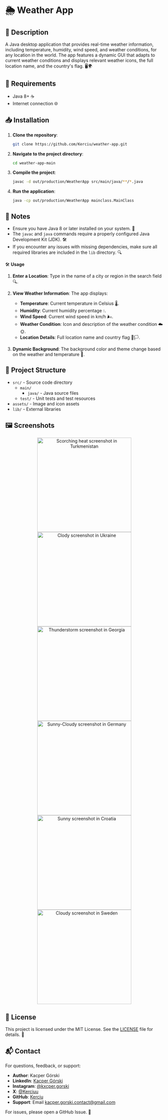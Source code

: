 # 🌦️ Weather App

## 📜 Description

A Java desktop application that provides real-time weather information, including temperature, humidity, wind speed, and weather conditions, for any location in the world. The app features a dynamic GUI that adapts to current weather conditions and displays relevant weather icons, the full location name, and the country's flag. 🖥️🌍

## 🔧 Requirements

- Java 8+ ☕️
- Internet connection 🌐

## 📥 Installation

1. **Clone the repository**:

   ```bash
   git clone https://github.com/Kerciu/weather-app.git
   ```

2. **Navigate to the project directory**:

   ```bash
   cd weather-app-main
   ```

3. **Compile the project**:

   ```bash
   javac -d out/production/WeatherApp src/main/java/**/*.java
   ```

4. **Run the application**:

   ```bash
   java -cp out/production/WeatherApp mainclass.MainClass
   ```

## 📝 Notes

- Ensure you have Java 8 or later installed on your system. 🌟
- The `javac` and `java` commands require a properly configured Java Development Kit (JDK). 🛠️
- If you encounter any issues with missing dependencies, make sure all required libraries are included in the `lib` directory. 🔍

🛠️ **Usage**

1. **Enter a Location**: Type in the name of a city or region in the search field 🔍.
2. **View Weather Information**: The app displays:
   - **Temperature**: Current temperature in Celsius 🌡️.
   - **Humidity**: Current humidity percentage 💧.
   - **Wind Speed**: Current wind speed in km/h 🌬️.
   - **Weather Condition**: Icon and description of the weather condition ☁️🌞.
   - **Location Details**: Full location name and country flag 📍🏳️.

3. **Dynamic Background**: The background color and theme change based on the weather and temperature 🌈.

## 📁 Project Structure

- `src/` - Source code directory
  - `main/`
    - `java/` - Java source files
  - `test/` - Unit tests and test resources
- `assets/` - Image and icon assets
- `lib/` - External libraries

## 🖼️ Screenshots
<p align="center">
  <img src="assets/images/screenshot/scorching-heat-screenshot.png" alt="Scorching heat screenshot in Turkmenistan" width="300" />
  <img src="assets/images/screenshot/cloudy-screenshot.png" alt="Clody screenshot in Ukraine" width="300" />
  <img src="assets/images/screenshot/thunderstorm-screenshot.png" alt="Thunderstorm screenshot in Georgia" width="300" />
  <img src="assets/images/screenshot/sunny-cloudy-screenshot.png" alt="Sunny-Cloudy screenshot in Germany" width="300" />
   <img src="assets/images/screenshot/sunny-before-heat.png" alt="Sunny screenshot in Croatia" width="300" />
  <img src="assets/images/screenshot/colder-cloudy-screenshot.png" alt="Cloudy screenshot in Sweden" width="300" />
</p>

## 📜 License
This project is licensed under the MIT License. See the [LICENSE](LICENCE) file for details. 📝

## 📬 Contact
For questions, feedback, or support:
- **Author**: Kacper Górski
- **LinkedIn**: [Kacper Górski](https://www.linkedin.com/in/kacper-gorski)
- **Instagram**: [@kxcper.gorski](https://www.instagram.com/kxcper.gorski)
- **X**: [@Kerciuu](https://x.com/Kerciuu)
- **GitHub**: [Kerciu](https://github.com/Kerciu)
- **Support**: Email [kacper.gorski.contact@gmail.com](mailto:kacper.gorski.contact@gmail.com)

For issues, please open a GitHub Issue. 🚀
